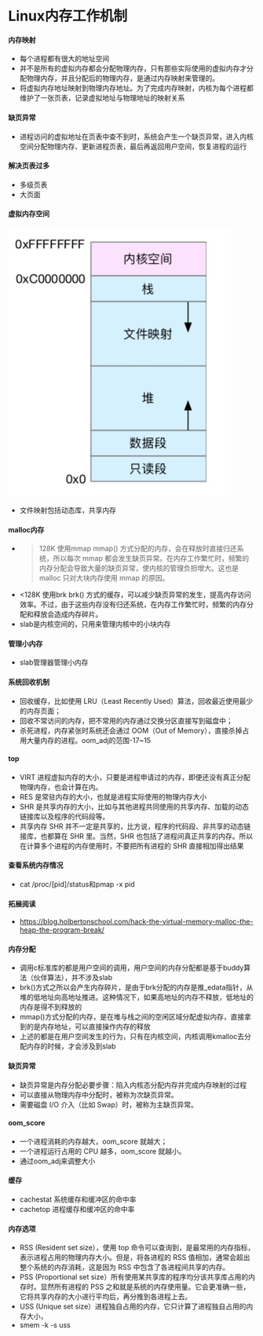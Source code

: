 # Linux内存工作机制
#### 内存映射
* 每个进程都有很大的地址空间
* 并不是所有的虚拟内存都会分配物理内存，只有那些实际使用的虚拟内存才分配物理内存，并且分配后的物理内存，是通过内存映射来管理的。
* 将虚拟内存地址映射到物理内存地址。为了完成内存映射，内核为每个进程都维护了一张页表，记录虚拟地址与物理地址的映射关系

#### 缺页异常
*  进程访问的虚拟地址在页表中查不到时，系统会产生一个缺页异常，进入内核空间分配物理内存、更新进程页表，最后再返回用户空间，恢复进程的运行

#### 解决页表过多
* 多级页表
* 大页面

#### 虚拟内存空间
![](media/15456164768088/15456168238060.jpg)
* 文件映射包括动态库，共享内存

#### malloc内存
* >128K 使用mmap mmap() 方式分配的内存，会在释放时直接归还系统，所以每次 mmap 都会发生缺页异常。在内存工作繁忙时，频繁的内存分配会导致大量的缺页异常，使内核的管理负担增大。这也是 malloc 只对大块内存使用 mmap 的原因。
* <128K 使用brk brk() 方式的缓存，可以减少缺页异常的发生，提高内存访问效率。不过，由于这些内存没有归还系统，在内存工作繁忙时，频繁的内存分配和释放会造成内存碎片。
* slab是内核空间的，只用来管理内核中的小块内存

#### 管理小内存
* slab管理器管理小内存

#### 系统回收机制
* 回收缓存，比如使用 LRU（Least Recently Used）算法，回收最近使用最少的内存页面；
* 回收不常访问的内存，把不常用的内存通过交换分区直接写到磁盘中；
* 杀死进程，内存紧张时系统还会通过 OOM（Out of Memory），直接杀掉占用大量内存的进程。oom_adj的范围-17~15

#### top
* VIRT 进程虚拟内存的大小，只要是进程申请过的内存，即便还没有真正分配物理内存，也会计算在内。
* RES 是常驻内存的大小，也就是进程实际使用的物理内存大小
* SHR 是共享内存的大小，比如与其他进程共同使用的共享内存、加载的动态链接库以及程序的代码段等。
* 共享内存 SHR 并不一定是共享的，比方说，程序的代码段、非共享的动态链接库，也都算在 SHR 里。当然，SHR 也包括了进程间真正共享的内存。所以在计算多个进程的内存使用时，不要把所有进程的 SHR 直接相加得出结果

#### 查看系统内存情况
* cat /proc/[pid]/status和pmap -x pid

#### 拓展阅读
* https://blog.holbertonschool.com/hack-the-virtual-memory-malloc-the-heap-the-program-break/

#### 内存分配
* 调用c标准库的都是用户空间的调用，用户空间的内存分配都是基于buddy算法（伙伴算法），并不涉及slab
* brk()方式之所以会产生内存碎片，是由于brk分配的内存是推_edata指针，从堆的低地址向高地址推进。这种情况下，如果高地址的内存不释放，低地址的内存是得不到释放的
* mmap()方式分配的内存，是在堆与栈之间的空闲区域分配虚拟内存，直接拿到的是内存地址，可以直接操作内存的释放
* 上述的都是在用户空间发生的行为，只有在内核空间，内核调用kmalloc去分配内存的时候，才会涉及到slab

#### 缺页异常
* 缺页异常是内存分配必要步骤：陷入内核态分配内存并完成内存映射的过程
* 可以直接从物理内存中分配时，被称为次缺页异常。
* 需要磁盘 I/O 介入（比如 Swap）时，被称为主缺页异常。

#### oom_score
* 一个进程消耗的内存越大，oom_score 就越大；
* 一个进程运行占用的 CPU 越多，oom_score 就越小。
* 通过oom_adj来调整大小

#### 缓存
* cachestat 系统缓存和缓冲区的命中率
* cachetop 进程缓存和缓冲区的命中率

#### 内存选项
* RSS (Resident set size），使用 top 命令可以查询到，是最常用的内存指标，表示进程占用的物理内存大小。但是，将各进程的 RSS 值相加，通常会超出整个系统的内存消耗，这是因为 RSS 中包含了各进程间共享的内存。
* PSS (Proportional set size）所有使用某共享库的程序均分该共享库占用的内存时。显然所有进程的 PSS 之和就是系统的内存使用量。它会更准确一些，它将共享内存的大小进行平均后，再分推到各进程上去。
* USS (Unique set size）进程独自占用的内存，它只计算了进程独自占用的内存大小，
* smem -k  -s uss

